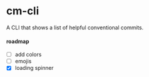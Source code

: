 # cm-cli

A CLI that shows a list of helpful conventional commits.

#### roadmap

- [ ] add colors
- [ ] emojis
- [x] loading spinner
